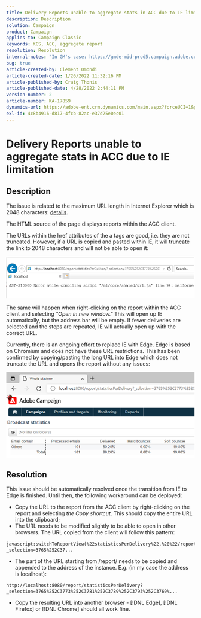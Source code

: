 ```yaml
---
title: Delivery Reports unable to aggregate stats in ACC due to IE limitation
description: Description
solution: Campaign
product: Campaign
applies-to: Campaign Classic
keywords: KCS, ACC, aggregate report
resolution: Resolution
internal-notes: "In GM's case: https://gmde-mid-prod5.campaign.adobe.com//report/statisticsPerDelivery?_selection="
bug: true
article-created-by: Clement Omondi
article-created-date: 1/26/2022 11:32:16 PM
article-published-by: Craig Thonis
article-published-date: 4/28/2022 2:44:11 PM
version-number: 2
article-number: KA-17859
dynamics-url: https://adobe-ent.crm.dynamics.com/main.aspx?forceUCI=1&pagetype=entityrecord&etn=knowledgearticle&id=2ab5042e-007f-ec11-8d21-0022480aa727
exl-id: 4c8b4916-d817-4fcb-82ac-e37d25e0ec01
---
```

# Delivery Reports unable to aggregate stats in ACC due to IE limitation

## Description


The issue is related to the maximum URL length in Internet Explorer which is 2048 characters: [details](https://support.microsoft.com/en-us/topic/maximum-url-length-is-2-083-characters-in-internet-explorer-174e7c8a-6666-f4e0-6fd6-908b53c12246).

The HTML source of the page displays reports within the ACC client.

The URLs within the href attributes of the a tags are good, i.e. they are not truncated. However, if a URL is copied and pasted within IE, it will truncate the link to 2048 characters and will not be able to open it:

![](assets/___30b5042e-007f-ec11-8d21-0022480aa727___.png)

The same will happen when right-clicking on the report within the ACC client and selecting *"Open in new window."* This will open up IE automatically, but the address bar will be empty. If fewer deliveries are selected and the steps are repeated, IE will actually open up with the correct URL.

Currently, there is an ongoing effort to replace IE with Edge. Edge is based on Chromium and does not have these URL restrictions. This has been confirmed by copying/pasting the long URL into Edge which does not truncate the URL and opens the report without any issues:

![](assets/___32b5042e-007f-ec11-8d21-0022480aa727___.png)


## Resolution


This issue should be automatically resolved once the transition from IE to Edge is finished. Until then, the following workaround can be deployed:

- Copy the URL to the report from the ACC client by right-clicking on the report and selecting *the Copy shortcut*. This should copy the entire URL into the clipboard;
- The URL needs to be modified slightly to be able to open in other browsers. The URL copied from the client will follow this pattern:



```
javascript:switchToReportView(%22statisticsPerDelivery%22,%20%22/report/statisticsPerDelivery?_selection=3765%252C37...
```


- The part of the URL starting from /report/ needs to be copied and appended to the address of the instance. E.g. (in my case the address is localhost):



```
http://localhost:8080/report/statisticsPerDelivery?_selection=3765%252C3773%252C3781%252C3789%252C3793%252C3769%...
```


- Copy the resulting URL into another browser - [!DNL Edge], [!DNL Firefox] or [!DNL Chrome] should all work fine.
